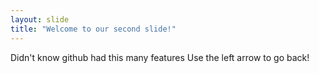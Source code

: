 ```yaml
---
layout: slide
title: "Welcome to our second slide!"
---
```

Didn't know github had this many features
Use the left arrow to go back!

